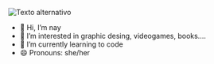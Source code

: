 ![Texto alternativo](https://i.pinimg.com/originals/25/0e/1d/250e1ddc0a3491b138e3ef1e0994387e.gif)
- 👋 Hi, I’m nay
- 👀 I’m interested in graphic desing, videogames, books....
- 🌱 I’m currently learning to code
- 😄 Pronouns: she/her
<!---
naytxi/naytxi is a ✨ special ✨ repository because its `README.md` (this file) appears on your GitHub profile.
You can click the Preview link to take a look at your changes.
--->
